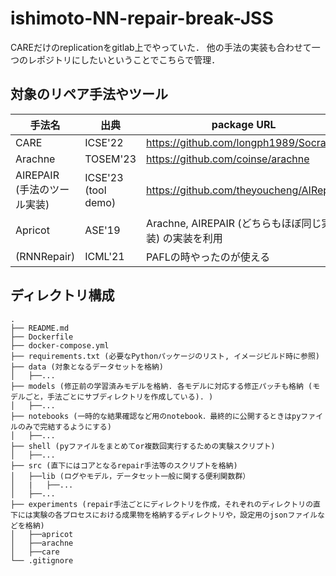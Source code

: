 # ishimoto-NN-repair-break-JSS

CAREだけのreplicationをgitlab上でやっていた．
他の手法の実装も合わせて一つのレポジトリにしたいということでこちらで管理．

## 対象のリペア手法やツール
| 手法名 | 出典 | package URL |
| -------- | -------- | -------- |
| CARE     | ICSE'22   | https://github.com/longph1989/Socrates |
| Arachne   | TOSEM'23 | https://github.com/coinse/arachne |
| AIREPAIR (手法のツール実装) | ICSE'23 (tool demo) | https://github.com/theyoucheng/AIRepair |
| Apricot     | ASE'19  | Arachne, AIREPAIR (どちらもほぼ同じ実装) の実装を利用 |
| (RNNRepair)  | ICML'21  | PAFLの時やったのが使える |


## ディレクトリ構成
```
.
├── README.md
├── Dockerfile
├── docker-compose.yml
├── requirements.txt (必要なPythonパッケージのリスト, イメージビルド時に参照)
├── data (対象となるデータセットを格納)
│   ├──...
├── models (修正前の学習済みモデルを格納. 各モデルに対応する修正パッチも格納 (モデルごと，手法ごとにサブディレクトリを作成している). )
│   ├──...
├── notebooks (一時的な結果確認など用のnotebook．最終的に公開するときはpyファイルのみで完結するようにする)
│   ├──...
├── shell (pyファイルをまとめてor複数回実行するための実験スクリプト)
│   ├──...
├── src (直下にはコアとなるrepair手法等のスクリプトを格納)
│   ├──lib (ログやモデル，データセット一般に関する便利関数群）
│   |   ├──...
│   ├──...
├── experiments (repair手法ごとにディレクトリを作成，それぞれのディレクトリの直下には実験の各プロセスにおける成果物を格納するディレクトリや，設定用のjsonファイルなどを格納)
│   ├──apricot
│   ├──arachne
│   ├──care
└── .gitignore
```
